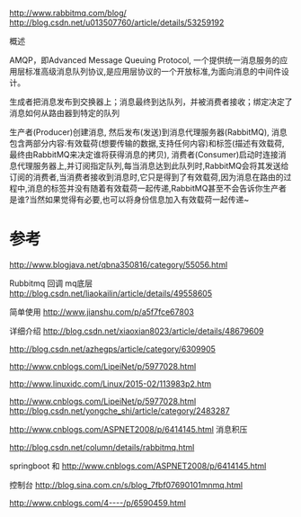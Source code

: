 http://www.rabbitmq.com/blog/
http://blog.csdn.net/u013507760/article/details/53259192


概述

AMQP，即Advanced Message Queuing Protocol,
一个提供统一消息服务的应用层标准高级消息队列协议,是应用层协议的一个开放标准,为面向消息的中间件设计。

生成者把消息发布到交换器上；消息最终到达队列，并被消费者接收；绑定决定了消息如何从路由器到特定的队列

生产者(Producer)创建消息,
然后发布(发送)到消息代理服务器(RabbitMQ),
消息包含两部分内容:有效载荷(想要传输的数据,支持任何内容)和标签(描述有效载荷,
最终由RabbitMQ来决定谁将获得消息的拷贝),
消费者(Consumer)启动时连接消息代理服务器上,并订阅指定队列,每当消息达到此队列时,RabbitMQ会将其发送给订阅的消费者,当消费者接收到消息时,它只是得到了有效载荷,因为消息在路由的过程中,消息的标签并没有随着有效载荷一起传递,RabbitMQ甚至不会告诉你生产者是谁?当然如果觉得有必要,也可以将身份信息加入有效载荷一起传递~



# 参考




http://www.blogjava.net/qbna350816/category/55056.html

Rubbitmq 回调  mq底层
http://blog.csdn.net/liaokailin/article/details/49558605

简单使用
http://www.jianshu.com/p/a5f7fce67803

详细介绍
http://blog.csdn.net/xiaoxian8023/article/details/48679609

http://blog.csdn.net/azhegps/article/category/6309905

http://www.cnblogs.com/LipeiNet/p/5977028.html

http://www.linuxidc.com/Linux/2015-02/113983p2.htm

http://www.cnblogs.com/LipeiNet/p/5977028.html
http://blog.csdn.net/yongche_shi/article/category/2483287

http://www.cnblogs.com/ASPNET2008/p/6414145.html
消息积压

http://blog.csdn.net/column/details/rabbitmq.html


springboot 和 
http://www.cnblogs.com/ASPNET2008/p/6414145.html

控制台
http://blog.sina.com.cn/s/blog_7fbf07690101mnmq.html

http://www.cnblogs.com/4----/p/6590459.html